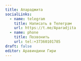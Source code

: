 ```yaml
---
title: Апараджита
socialLinks:
  - name: telegram
    title: Написать в Телеграм
    url: https://t.me/Aparadjita
  - name: phone
    title: Позвонить
    url: tel:+37360101785
draft: false
editor: Аравиндини Гири
---
```

